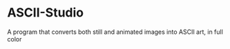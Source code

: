# ASCII-Studio
A program that converts both still and animated images into ASCII art, in full color
